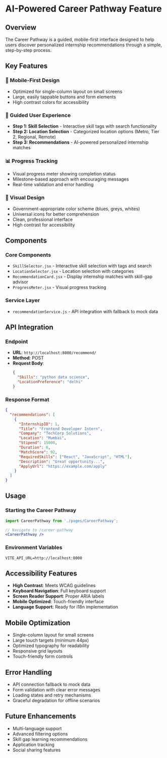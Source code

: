 # AI-Powered Career Pathway Feature

## Overview
The Career Pathway is a guided, mobile-first interface designed to help users discover personalized internship recommendations through a simple, step-by-step process.

## Key Features

### 🎯 Mobile-First Design
- Optimized for single-column layout on small screens
- Large, easily tappable buttons and form elements
- High contrast colors for accessibility

### 🚀 Guided User Experience
- **Step 1: Skill Selection** - Interactive skill tags with search functionality
- **Step 2: Location Selection** - Categorized location options (Metro, Tier 2, Regional, Remote)
- **Step 3: Recommendations** - AI-powered personalized internship matches

### 📊 Progress Tracking
- Visual progress meter showing completion status
- Milestone-based approach with encouraging messages
- Real-time validation and error handling

### 🎨 Visual Design
- Government-appropriate color scheme (blues, greys, whites)
- Universal icons for better comprehension
- Clean, professional interface
- High contrast for accessibility

## Components

### Core Components
- `SkillSelector.jsx` - Interactive skill selection with tags and search
- `LocationSelector.jsx` - Location selection with categories
- `RecommendationCard.jsx` - Display internship matches with skill-gap advisor
- `ProgressMeter.jsx` - Visual progress tracking

### Service Layer
- `recommendationService.js` - API integration with fallback to mock data

## API Integration

### Endpoint
- **URL**: `http://localhost:8000/recommend/`
- **Method**: POST
- **Request Body**:
  ```json
  {
    "Skills": "python data science",
    "LocationPreference": "delhi"
  }
  ```

### Response Format
```json
{
  "recommendations": [
    {
      "InternshipID": 1,
      "Title": "Frontend Developer Intern",
      "Company": "TechCorp Solutions",
      "Location": "Mumbai",
      "Stipend": 15000,
      "Duration": 6,
      "MatchScore": 92,
      "RequiredSkills": ["React", "JavaScript", "HTML"],
      "Description": "Great opportunity...",
      "ApplyUrl": "https://example.com/apply"
    }
  ]
}
```

## Usage

### Starting the Career Pathway
```jsx
import CareerPathway from './pages/CareerPathway';

// Navigate to /career-pathway
<CareerPathway />
```

### Environment Variables
```env
VITE_API_URL=http://localhost:8000
```

## Accessibility Features

- **High Contrast**: Meets WCAG guidelines
- **Keyboard Navigation**: Full keyboard support
- **Screen Reader Support**: Proper ARIA labels
- **Mobile Optimized**: Touch-friendly interface
- **Language Support**: Ready for i18n implementation

## Mobile Optimization

- Single-column layout for small screens
- Large touch targets (minimum 44px)
- Optimized typography for readability
- Responsive grid layouts
- Touch-friendly form controls

## Error Handling

- API connection fallback to mock data
- Form validation with clear error messages
- Loading states and retry mechanisms
- Graceful degradation for offline scenarios

## Future Enhancements

- Multi-language support
- Advanced filtering options
- Skill gap learning recommendations
- Application tracking
- Social sharing features
